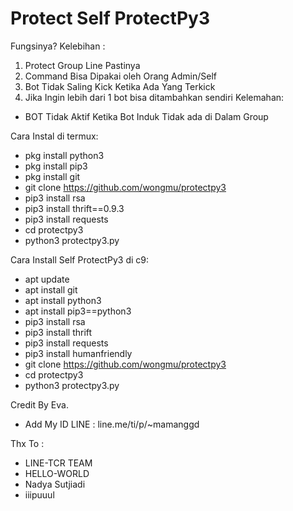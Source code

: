 # Protect Self ProtectPy3
Fungsinya? 
Kelebihan : 
1. Protect Group Line Pastinya 
2. Command Bisa Dipakai oleh Orang Admin/Self 
3. Bot Tidak Saling Kick Ketika Ada Yang Terkick 
4. Jika Ingin lebih dari 1 bot bisa ditambahkan sendiri 
Kelemahan: 
- BOT Tidak Aktif Ketika Bot Induk Tidak ada di Dalam Group 

Cara Instal di termux: 
- pkg install python3 
- pkg install pip3 
- pkg install git 
- git clone https://github.com/wongmu/protectpy3 
- pip3 install rsa 
- pip3 install thrift==0.9.3 
- pip3 install requests 
- cd protectpy3
- python3 protectpy3.py


Cara Install Self ProtectPy3 di c9: 
- apt update 
- apt install git 
- apt install python3 
- apt install pip3==python3 
- pip3 install rsa 
- pip3 install thrift 
- pip3 install requests 
- pip3 install humanfriendly 
- git clone https://github.com/wongmu/protectpy3 
- cd protectpy3 
- python3 protectpy3.py 


Credit By Eva. 
- Add My ID LINE : line.me/ti/p/~mamanggd 


Thx To : 
- LINE-TCR TEAM 
- HELLO-WORLD 
- Nadya Sutjiadi
- iiipuuul
